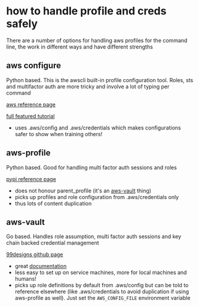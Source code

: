 # how to handle profile and creds safely

There are a number of options for handling aws profiles for the command line, the work in different ways and have different strengths

## aws configure
Python based. This is the awscli built-in profile configuration tool. Roles, sts and multifactor auth are more tricky and involve a lot of typing per command

[aws reference page](https://docs.aws.amazon.com/cli/latest/userguide/cli-chap-configure.html)

[full featured tutorial](http://aws-cloud.guru/aws-cli-configure-roles/)

- uses .aws/config and .aws/credentials which makes configurations safer to show when training others!

## aws-profile
Python based. Good for handling multi factor auth sessions and roles

[pypi reference page](https://pypi.org/project/aws-profile/)

- does not honour parent_profile (it's an [aws-vault](https://github.com/99designs/aws-vault/issues/448) thing)
- picks up profiles and role configuration from .aws/credentials only
- thus lots of content duplication

## aws-vault
Go based. Handles role assumption, multi factor auth sessions and key chain backed credential management

[99designs github page](https://github.com/99designs/aws-vault)

- great [documentation](https://github.com/99designs/aws-vault/blob/master/USAGE.md)
- less easy to set up on service machines, more for local machines and humans!
- picks up role definitions by default from .aws/config but can be told to reference elsewhere (like .aws/credentials to avoid duplication if using aws-profile as well). Just set the `AWS_CONFIG_FILE` environment variable